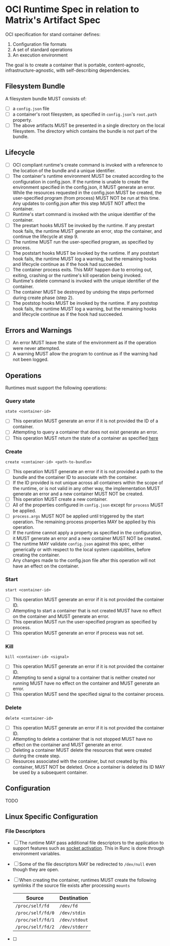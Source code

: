 # OCI Runtime Spec in relation to Matrix's Artifact Spec

OCI specification for stand container defines:
1. Configuration file formats
2. A set of standard operations
3. An execution environment

The goal is to create a container that is portable, content-agnostic, infrastructure-agnostic, with self-describing dependencies.

## Filesystem Bundle

A filesystem bundle MUST consists of:

- [ ] a `config.json` file
- [ ] a container's root filesystem, as specified in `config.json`'s `root.path` property.
- [ ] The above artifacts MUST be presented in a single directory on the local filesystem. The directory which contains the bundle is not part of the bundle.

## Lifecycle
- [ ] OCI compliant runtime's create command is invoked with a reference to the location of the bundle and a unique identifier.
- [ ] The container's runtime environment MUST be created according to the configuration in config.json. If the runtime is unable to create the environment specified in the config.json, it MUST generate an error. While the resources requested in the config.json MUST be created, the user-specified program (from process) MUST NOT be run at this time. Any updates to config.json after this step MUST NOT affect the container.
- [ ] Runtime's start command is invoked with the unique identifier of the container.
- [ ] The prestart hooks MUST be invoked by the runtime. If any prestart hook fails, the runtime MUST generate an error, stop the container, and continue the lifecycle at step 9.
- [ ] The runtime MUST run the user-specified program, as specified by process.
- [ ] The poststart hooks MUST be invoked by the runtime. If any poststart hook fails, the runtime MUST log a warning, but the remaining hooks and lifecycle continue as if the hook had succeeded.
- [ ] The container process exits. This MAY happen due to erroring out, exiting, crashing or the runtime's kill operation being invoked.
- [ ] Runtime's delete command is invoked with the unique identifier of the container.
- [ ] The container MUST be destroyed by undoing the steps performed during create phase (step 2).
- [ ] The poststop hooks MUST be invoked by the runtime. If any poststop hook fails, the runtime MUST log a warning, but the remaining hooks and lifecycle continue as if the hook had succeeded.

## Errors and Warnings
- [ ] An error MUST leave the state of the environment as if the operation were never attempted.
- [ ] A warning MUST allow the program to continue as if the warning had not been logged.

## Operations
Runtimes must support the following operations:

### Query state
`state <container-id>`
- [ ] This operation MUST generate an error if it is not provided the ID of a container.
- [ ] Attempting to query a container that does not exist generate an error.
- [ ] This operation MUST return the state of a container as specified [here](https://github.com/opencontainers/runtime-spec/blob/master/runtime.md#state)

### Create
`create <container-id> <path-to-bundle>`
- [ ] This operation MUST generate an error if it is not provided a path to the bundle and the container ID to associate with the container.
- [ ] If the ID provided is not unique across all containers within the scope of the runtime, or is not valid in any other way, the implementation MUST generate an error and a new container MUST NOT be created.
- [ ] This operation MUST create a new container.
- [ ] All of the properties configured in `config.json` except for `process` MUST be applied.
- [ ] `process.args` MUST NOT be applied until triggered by the start operation. The remaining process properties MAY be applied by this operation.
- [ ] If the runtime cannot apply a property as specified in the configuration, it MUST generate an error and a new container MUST NOT be created.
- [ ] The runtime MAY validate `config.json` against this spec, either generically or with respect to the local system capabilities, before creating the container.
- [ ] Any changes made to the config.json file after this operation will not have an effect on the container.

### Start
`start <container-id>`
- [ ] This operation MUST generate an error if it is not provided the container ID.
- [ ] Attempting to start a container that is not created MUST have no effect on the container and MUST generate an error.
- [ ] This operation MUST run the user-specified program as specified by process.
- [ ] This operation MUST generate an error if process was not set.

### Kill
`kill <container-id> <signal>`
- [ ] This operation MUST generate an error if it is not provided the container ID.
- [ ] Attempting to send a signal to a container that is neither created nor running MUST have no effect on the container and MUST generate an error.
- [ ] This operation MUST send the specified signal to the container process.

### Delete
`delete <container-id>`
- [ ] This operation MUST generate an error if it is not provided the container ID.
- [ ] Attempting to delete a container that is not stopped MUST have no effect on the container and MUST generate an error.
- [ ] Deleting a container MUST delete the resources that were created during the create step.
- [ ] Resources associated with the container, but not created by this container, MUST NOT be deleted. Once a container is deleted its ID MAY be used by a subsequent container.

## Configuration
TODO

## Linux Specific Configuration

### File Descriptors
- [ ] The runtime MAY pass additional file descriptors to the application to support features such as [socket activation](http://0pointer.de/blog/projects/socket-activated-containers.html). This in Runc is done through environment variables.
- [ ] Some of the file descriptors MAY be redirected to `/dev/null` even though they are open.
- [ ] When creating the container, runtimes MUST create the following symlinks if the source file exists after processing `mounts`

  |Source|Destination|
  | ---- | --------- |
  |`/proc/self/fd`|`/dev/fd`|
  |`/proc/self/fd/0`|`/dev/stdin`|
  |`/proc/self/fd/1`|`/dev/stdout`|
  |`/proc/self/fd/2`|`/dev/stderr`|
- [ ]
